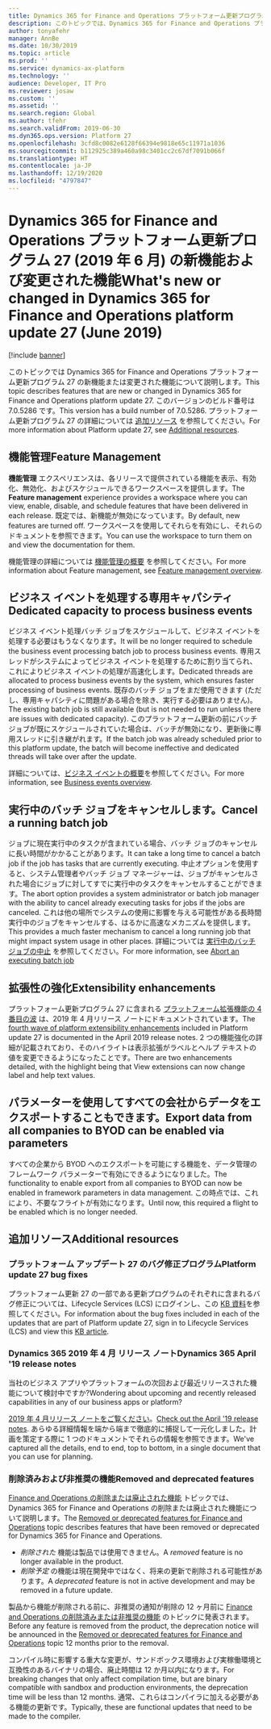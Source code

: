 ```yaml
---
title: Dynamics 365 for Finance and Operations プラットフォーム更新プログラム 27 (2019 年 6 月) の新機能および変更された機能
description: このトピックでは、Dynamics 365 for Finance and Operations プラットフォーム更新プログラム 27 (2019 年 6 月) でプレビューされる機能について説明します。
author: tonyafehr
manager: AnnBe
ms.date: 10/30/2019
ms.topic: article
ms.prod: ''
ms.service: dynamics-ax-platform
ms.technology: ''
audience: Developer, IT Pro
ms.reviewer: josaw
ms.custom: ''
ms.assetid: ''
ms.search.region: Global
ms.author: tfehr
ms.search.validFrom: 2019-06-30
ms.dyn365.ops.version: Platform 27
ms.openlocfilehash: 3cfd8c0082e6128f66394e9818e65c11971a1036
ms.sourcegitcommit: b112925c389a460a98c3401cc2c67df7091b066f
ms.translationtype: HT
ms.contentlocale: ja-JP
ms.lasthandoff: 12/19/2020
ms.locfileid: "4797847"
---
```

# <a name="whats-new-or-changed-in-dynamics-365-for-finance-and-operations-platform-update-27-june-2019"></a><span data-ttu-id="57dda-103">Dynamics 365 for Finance and Operations プラットフォーム更新プログラム 27 (2019 年 6 月) の新機能および変更された機能</span><span class="sxs-lookup"><span data-stu-id="57dda-103">What's new or changed in Dynamics 365 for Finance and Operations platform update 27 (June 2019)</span></span>

[!include [banner](../includes/banner.md)]

<span data-ttu-id="57dda-104">このトピックでは Dynamics 365 for Finance and Operations プラットフォーム更新プログラム 27 の新機能または変更された機能について説明します。</span><span class="sxs-lookup"><span data-stu-id="57dda-104">This topic describes features that are new or changed in Dynamics 365 for Finance and Operations platform update 27.</span></span> <span data-ttu-id="57dda-105">このバージョンのビルド番号は 7.0.5286 です。</span><span class="sxs-lookup"><span data-stu-id="57dda-105">This version has a build number of 7.0.5286.</span></span> <span data-ttu-id="57dda-106">プラットフォーム更新プログラム 27 の詳細については [追加リソース](whats-new-platform-update-27.md#additional-resources) を参照してください。</span><span class="sxs-lookup"><span data-stu-id="57dda-106">For more information about Platform update 27, see [Additional resources](whats-new-platform-update-27.md#additional-resources).</span></span>

## <a name="feature-management"></a><span data-ttu-id="57dda-107">機能管理</span><span class="sxs-lookup"><span data-stu-id="57dda-107">Feature Management</span></span>
<span data-ttu-id="57dda-108">**機能管理** エクスペリエンスは、各リリースで提供されている機能を表示、有効化、無効化、およびスケジュールできるワークスペースを提供します。</span><span class="sxs-lookup"><span data-stu-id="57dda-108">The **Feature management** experience provides a workspace where you can view, enable, disable, and schedule features that have been delivered in each release.</span></span> <span data-ttu-id="57dda-109">既定では、新機能が無効になっています。</span><span class="sxs-lookup"><span data-stu-id="57dda-109">By default, new features are turned off.</span></span> <span data-ttu-id="57dda-110">ワークスペースを使用してそれらを有効にし、それらのドキュメントを参照できます。</span><span class="sxs-lookup"><span data-stu-id="57dda-110">You can use the workspace to turn them on and view the documentation for them.</span></span> 

<span data-ttu-id="57dda-111">機能管理の詳細については [機能管理の概要](feature-management/feature-management-overview.md) を参照してください。</span><span class="sxs-lookup"><span data-stu-id="57dda-111">For more information about Feature management, see [Feature management overview](feature-management/feature-management-overview.md).</span></span>

## <a name="dedicated-capacity-to-process-business-events"></a><span data-ttu-id="57dda-112">ビジネス イベントを処理する専用キャパシティ</span><span class="sxs-lookup"><span data-stu-id="57dda-112">Dedicated capacity to process business events</span></span> 
<span data-ttu-id="57dda-113">ビジネス イベント処理バッチ ジョブをスケジュールして、ビジネス イベントを処理する必要はもうなくなります。</span><span class="sxs-lookup"><span data-stu-id="57dda-113">It will be no longer required to schedule the business event processing batch job to process business events.</span></span> <span data-ttu-id="57dda-114">専用スレッドがシステムによってビジネス イベントを処理するために割り当てられ、これによりビジネス イベントの処理が高速化します。</span><span class="sxs-lookup"><span data-stu-id="57dda-114">Dedicated threads are allocated to process business events by the system, which ensures faster processing of business events.</span></span> <span data-ttu-id="57dda-115">既存のバッチ ジョブをまだ使用できます (ただし、専用キャパシティに問題がある場合を除き、実行する必要はありません)。</span><span class="sxs-lookup"><span data-stu-id="57dda-115">The existing batch job is still available (but is not needed to run unless there are issues with dedicated capacity).</span></span> <span data-ttu-id="57dda-116">このプラットフォーム更新の前にバッチ ジョブが既にスケジュールされていた場合は、バッチが無効になり、更新後に専用スレッドに引き継がれます。</span><span class="sxs-lookup"><span data-stu-id="57dda-116">If the batch job was already scheduled prior to this platform update, the batch will become ineffective and dedicated threads will take over after the update.</span></span>

<span data-ttu-id="57dda-117">詳細については、[ビジネス イベントの概要](../../dev-itpro/business-events/home-page.md)を参照してください。</span><span class="sxs-lookup"><span data-stu-id="57dda-117">For more information, see [Business events overview](../../dev-itpro/business-events/home-page.md).</span></span>

## <a name="cancel-a-running-batch-job"></a><span data-ttu-id="57dda-118">実行中のバッチ ジョブをキャンセルします。</span><span class="sxs-lookup"><span data-stu-id="57dda-118">Cancel a running batch job</span></span>
<span data-ttu-id="57dda-119">ジョブに現在実行中のタスクが含まれている場合、バッチ ジョブのキャンセルに長い時間がかかることがあります。</span><span class="sxs-lookup"><span data-stu-id="57dda-119">It can take a long time to cancel a batch job if the job has tasks that are currently executing.</span></span> <span data-ttu-id="57dda-120">中止オプションを使用すると、システム管理者やバッチ ジョブ マネージャーは、ジョブがキャンセルされた場合にジョブに対してすでに実行中のタスクをキャンセルすることができます。</span><span class="sxs-lookup"><span data-stu-id="57dda-120">The abort option provides a system administrator or batch job manager with the ability to cancel already executing tasks for jobs if the jobs are canceled.</span></span> <span data-ttu-id="57dda-121">これは他の場所でシステムの使用に影響を与える可能性がある長時間実行中のジョブをキャンセルする、はるかに高速なメカニズムを提供します。</span><span class="sxs-lookup"><span data-stu-id="57dda-121">This provides a much faster mechanism to cancel a long running job that might impact system usage in other places.</span></span> <span data-ttu-id="57dda-122">詳細については [実行中のバッチ ジョブの中止](../../dev-itpro/sysadmin/batch-abort.md) を参照してください。</span><span class="sxs-lookup"><span data-stu-id="57dda-122">For more information, see [Abort an executing batch job](../../dev-itpro/sysadmin/batch-abort.md)</span></span>

## <a name="extensibility-enhancements"></a><span data-ttu-id="57dda-123">拡張性の強化</span><span class="sxs-lookup"><span data-stu-id="57dda-123">Extensibility enhancements</span></span>
<span data-ttu-id="57dda-124">プラットフォーム更新プログラム 27 に含まれる [プラットフォーム拡張機能の 4 番目の波](https://docs.microsoft.com/business-applications-release-notes/April19/dynamics365-finance-operations/platform-extensibility4) は、2019 年 4 月リリース ノートにドキュメントされています。</span><span class="sxs-lookup"><span data-stu-id="57dda-124">The [fourth wave of platform extensibility enhancements](https://docs.microsoft.com/business-applications-release-notes/April19/dynamics365-finance-operations/platform-extensibility4) included in Platform update 27 is documented in the April 2019 release notes.</span></span> <span data-ttu-id="57dda-125">2 つの機能強化の詳細が記載されており、そのハイライトは表示拡張がラベルとヘルプ テキストの値を変更できるようになったことです。</span><span class="sxs-lookup"><span data-stu-id="57dda-125">There are two enhancements detailed, with the highlight being that View extensions can now change label and help text values.</span></span>

## <a name="export-data-from-all-companies-to-byod-can-be-enabled-via-parameters"></a><span data-ttu-id="57dda-126">パラメーターを使用してすべての会社からデータをエクスポートすることもできます。</span><span class="sxs-lookup"><span data-stu-id="57dda-126">Export data from all companies to BYOD can be enabled via parameters</span></span>
<span data-ttu-id="57dda-127">すべての企業から BYOD へのエクスポートを可能にする機能を、データ管理のフレームワーク パラメーターで有効にできるようになりました。</span><span class="sxs-lookup"><span data-stu-id="57dda-127">The functionality to enable export from all companies to BYOD can now be enabled in framework parameters in data management.</span></span> <span data-ttu-id="57dda-128">この時点では、これにより、不要なフライトが有効になります。</span><span class="sxs-lookup"><span data-stu-id="57dda-128">Until now, this required a flight to be enabled which is no longer needed.</span></span>

## <a name="additional-resources"></a><span data-ttu-id="57dda-129">追加リソース</span><span class="sxs-lookup"><span data-stu-id="57dda-129">Additional resources</span></span>

### <a name="platform-update-27-bug-fixes"></a><span data-ttu-id="57dda-130">プラットフォーム アップデート 27 のバグ修正プログラム</span><span class="sxs-lookup"><span data-stu-id="57dda-130">Platform update 27 bug fixes</span></span>
<span data-ttu-id="57dda-131">プラットフォーム更新 27 の一部である更新プログラムのそれぞれに含まれるバグ修正については、Lifecycle Services (LCS) にログインし、この [KB 資料](https://fix.lcs.dynamics.com/Issue/Details?bugId=320391&dbType=3&qc=d5539716f56ccea45e2187c269570772af20e1f10a78371811220da6315a3c34)を参照してください。</span><span class="sxs-lookup"><span data-stu-id="57dda-131">For information about the bug fixes included in each of the updates that are part of Platform update 27, sign in to Lifecycle Services (LCS) and view this [KB article](https://fix.lcs.dynamics.com/Issue/Details?bugId=320391&dbType=3&qc=d5539716f56ccea45e2187c269570772af20e1f10a78371811220da6315a3c34).</span></span>

### <a name="dynamics-365-april-19-release-notes"></a><span data-ttu-id="57dda-132">Dynamics 365 2019 年 4 月 リリース ノート</span><span class="sxs-lookup"><span data-stu-id="57dda-132">Dynamics 365 April '19 release notes</span></span>
<span data-ttu-id="57dda-133">当社のビジネス アプリやプラットフォームの次回および最近リリースされた機能について検討中ですか?</span><span class="sxs-lookup"><span data-stu-id="57dda-133">Wondering about upcoming and recently released capabilities in any of our business apps or platform?</span></span>

<span data-ttu-id="57dda-134">[2019 年 4 月リリース ノートをご覧ください](https://docs.microsoft.com/business-applications-release-notes/April19/index)。</span><span class="sxs-lookup"><span data-stu-id="57dda-134">[Check out the April '19 release notes](https://docs.microsoft.com/business-applications-release-notes/April19/index).</span></span> <span data-ttu-id="57dda-135">あらゆる詳細情報を端から端まで徹底的に捕捉して一元化しました。計画を策定する際に 1 つのドキュメントでそれらの情報を参照できます。</span><span class="sxs-lookup"><span data-stu-id="57dda-135">We've captured all the details, end to end, top to bottom, in a single document that you can use for planning.</span></span>

### <a name="removed-and-deprecated-features"></a><span data-ttu-id="57dda-136">削除済みおよび非推奨の機能</span><span class="sxs-lookup"><span data-stu-id="57dda-136">Removed and deprecated features</span></span>
<span data-ttu-id="57dda-137">[Finance and Operations の削除または廃止された機能](../../dev-itpro/migration-upgrade/deprecated-features.md) トピックでは、Dynamics 365 for Finance and Operations の削除または廃止された機能について説明します。</span><span class="sxs-lookup"><span data-stu-id="57dda-137">The [Removed or deprecated features for Finance and Operations](../../dev-itpro/migration-upgrade/deprecated-features.md) topic describes features that have been removed or deprecated for Dynamics 365 for Finance and Operations.</span></span>

- <span data-ttu-id="57dda-138">*削除された* 機能は製品では使用できません。</span><span class="sxs-lookup"><span data-stu-id="57dda-138">A *removed* feature is no longer available in the product.</span></span>
- <span data-ttu-id="57dda-139">*削除予定* の機能は現在開発中ではなく、将来の更新で削除される可能性があります。</span><span class="sxs-lookup"><span data-stu-id="57dda-139">A *deprecated* feature is not in active development and may be removed in a future update.</span></span>

<span data-ttu-id="57dda-140">製品から機能が削除される前に、非推奨の通知が削除の 12 ヶ月前に [Finance and Operations の削除済みまたは非推奨の機能](../../dev-itpro/migration-upgrade/deprecated-features.md) のトピックに発表されます。</span><span class="sxs-lookup"><span data-stu-id="57dda-140">Before any feature is removed from the product, the deprecation notice will be announced in the [Removed or deprecated features for Finance and Operations](../../dev-itpro/migration-upgrade/deprecated-features.md) topic 12 months prior to the removal.</span></span>

<span data-ttu-id="57dda-141">コンパイル時に影響する重大な変更が、サンドボックス環境および実稼働環境と互換性のあるバイナリの場合、廃止時間は 12 か月以内になります。</span><span class="sxs-lookup"><span data-stu-id="57dda-141">For breaking changes that only affect compilation time, but are binary compatible with sandbox and production environments, the deprecation time will be less than 12 months.</span></span> <span data-ttu-id="57dda-142">通常、これらはコンパイラに加える必要がある機能の更新です。</span><span class="sxs-lookup"><span data-stu-id="57dda-142">Typically, these are functional updates that need to be made to the compiler.</span></span>
